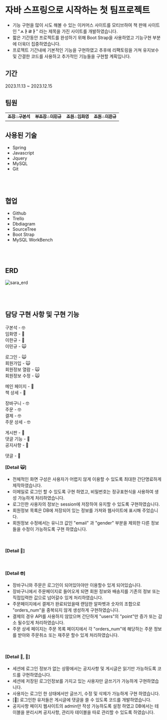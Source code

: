 # 자바 스프링으로 시작하는 첫 팀프로젝트

- 기능 구현을 많이 시도 해볼 수 있는 이커머스 사이트를 모티브하여 책 판매 사이트인 "**ㅅㅏㄹㅏ**" 라는 제목을 가진 사이트를 개발하였습니다.
- 짧은 기간동안 프로젝트를 완성하기 위해 Boot Strap을 사용하였고 기능구현 부분에 더욱더 집중하였습니다.
- 프로젝트 기간내에 기본적인 기능을 구현하였고 추후에 리팩토링을 거쳐 유지보수 및 간결한 코드를 사용하고 추가적인 기능들을 구현할 계획입니다.

## 기간

2023.11.13 ~ 2023.12.15

## 팀원
<table>
  <tbody>
    <tr>
      <td align="center"><a href="https://github.com/rnqhstjr12"><img src="https://avatars.githubusercontent.com/u/136827421?v=4 width="50px;" alt=""/><sub><b>조장 : 구본석</b></sub></td>
      <td align="center"><a href="https://github.com/minkku"><img src="https://avatars.githubusercontent.com/u/97155555?v=4 width="50px;" alt=""/><sub><b>부조장 : 이민규</b></sub></td>
      <td align="center"><a href="https://github.com/hwa0000"><img src="https://avatars.githubusercontent.com/u/149472181?v=4 width="50px;" alt=""/><sub><b>조원 : 임화영</b></sub></td>
      <td align="center"><a href="https://github.com/CastorP0llux"><img src="https://avatars.githubusercontent.com/u/149470847?v=4 width="50px;" alt=""/><sub><b>조원 : 이한규</b></sub></td>
    </tr>
  </tbody>
</table>

## 사용된 기술
- Spring
- Javascript
- Jquery
- MySQL
- Git
<br />
<br />


## 협업

- Github
- Trello
- Dbdiagram
- SourceTree
- Boot Strap
- MySQL WorkBench
<br />
<br />

## ERD

![sara_erd](https://github.com/minkku/java_project/assets/97155555/17783892-f213-4e22-af09-536899856468.PNG)

<br />
<br />

## 담당 구현 사항 및 구현 기능
구본석 - 🤓
<br>
임화영 - 🤕
<br>
이한규 - 🙋
<br>
이민규 - 🙀
<br>

로그인 - 🙀 <br>
회원가입 - 🙀 <br>
회원정보 열람 - 🙀 <br>
회원정보 수정 - 🙀 <br>

메인 페이지 - 🙋<br>
책 상세 - 🙋<br>

장바구니 - 🤓 <br>
주문 - 🤓 <br>
결제 - 🤓 <br>
주문 상세 - 🤓 <br>

게시판 - 🤕 <br>
댓글 기능 - 🙋 <br>
공지사항 - 🤕 <br>

댓글 - 🙋 <br>

#### [Detail 🙀]
 - 전체적인 화면 구성은 사용자가 어렵지 않게 이용할 수 있도록 최대한 간단명료하게 제작하였습니다.
 - 이메일로 로그인 할 수 있도록 구현 하였고, 비밀번호는 정규표현식을 사용하여 생성 가능하게 처리하였습니다.
 - 로그인한 사용자의 정보는 session에 저장하여 유지할 수 있도록 구현하였습니다.
 - 회원정보 목록은 DB에 저장되어 있는 정보를 가져와 웹사이트에 표시해 주었습니다.
 - 회원정보 수정에서는 유니크 값인 "email" 과 "gender" 부분을 제외한 다른 정보들을 수정이 가능하도록 구현 하였습니다.
<br>

#### [Detail 🙋]

<br>

#### [Detail 🤓]
 - 장바구니와 주문은 로그인이 되어있아야만 이용할수 있게 되어있습니다.
 - 장바구니에서 주문페이지로 들어오게 되면 회원 정보와 배송지를 기존의 정보 또는 직접입력한 값으로 넘어갈수 있게 처리하였습니다.
 - 주문페이지에서 결제가 완료되었을때 랜덤한 알파벳과 숫자의 조합으로 "orders_num"을 중복되지 않게 생성하게 구현하였습니다.
 - 결제의 경우 API를 사용하지 않았으며 간단하게 "users"의 "point"만 증가 또는 감소 될수있게 처리하였습니다.
 - 주문 상세 페이지는 주문 목록 페이지에서 각 "orders_num"에 해당하는 주문 정보를 받아와 주문취소 또는 재주문 할수 있게 처리하였습니다.
<br>

#### [Detail 🤕, 🙋]
  - 세션에 로그인 정보가 없는 상황에서는 공지사항 및 게시글은 읽기만 가능하도록 코드를 구현하였습니다.
  - 세션에 저장된 로그인정보를 가지고 있는 사용자만 글쓰기가 가능하게 구현하였습니다.
  - 사용자는 로그인 한 상태에서만 글쓰기, 수정 및 삭제가 가능하게 구현 하였습니다.
  - [🙋] 로그인한 유저들은 게시글에 댓글을 쓸 수 있도록 코드를 개발하였습니다.
  - 공지사항 페이지 웹사이트의 admin만 작성 가능하도록 설정 하였고 DB에서는 테이블을 분리시켜 공지사항, 관리자 테이블을 따로 관리할 수 있도록 하였습니다.
